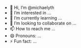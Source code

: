 - 👋 Hi, I’m @michaelyth
- 👀 I’m interested in ...
- 🌱 I’m currently learning ...
- 💞️ I’m looking to collaborate on ...
- 📫 How to reach me ...
- 😄 Pronouns: ...
- ⚡ Fun fact: ...

<!---
michaelyth/michaelyth is a ✨ special ✨ repository because its `README.md` (this file) appears on your GitHub profile.
You can click the Preview link to take a look at your changes.
--->
